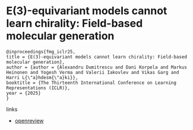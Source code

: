 # E(3)-equivariant models cannot learn chirality: Field-based molecular generation

```
@inproceedings{fmg_iclr25,
title = {E(3)-equivariant models cannot learn chirality: Field-based molecular generation},
author = {author = {Alexandru Dumitrescu and Dani Korpela and Markus Heinonen and Yogesh Verma and Valerii Iakovlev and Vikas Garg and Harri L{\"a}hdesm{\"a}ki}},
booktitle = {The Thirteenth International Conference on Learning Representations (ICLR)},
year = {2025}
}
```

links
- [openreview](https://openreview.net/forum?id=mXHTifc1Fn)
